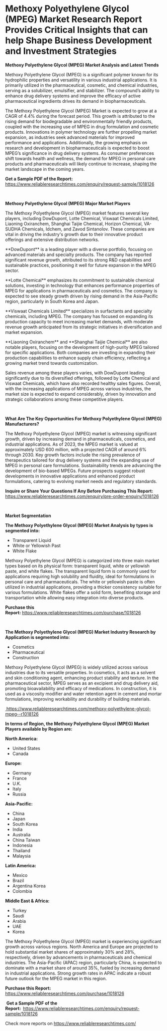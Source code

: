 <p><h1>Methoxy Polyethylene Glycol (MPEG) Market Research Report Provides Critical Insights that can help Shape Business Development and Investment Strategies</h1></p><p><strong>Methoxy Polyethylene Glycol (MPEG) Market Analysis and Latest Trends</strong></p>
<p><p>Methoxy Polyethylene Glycol (MPEG) is a significant polymer known for its hydrophilic properties and versatility in various industrial applications. It is primarily utilized in the pharmaceutical, cosmetic, and chemical industries, serving as a solubilizer, emulsifier, and stabilizer. The compound’s ability to enhance drug delivery systems and improve the efficacy of active pharmaceutical ingredients drives its demand in biopharmaceuticals.</p><p>The Methoxy Polyethylene Glycol (MPEG) Market is expected to grow at a CAGR of 4.4% during the forecast period. This growth is attributed to the rising demand for biodegradable and environmentally friendly products, coupled with the increasing use of MPEG in drug formulation and cosmetic products. Innovations in polymer technology are further propelling market expansion, as industries seek advanced materials for improved performance and applications. Additionally, the growing emphasis on research and development in biopharmaceuticals is expected to boost MPEG’s significance in drug delivery systems. As consumer preferences shift towards health and wellness, the demand for MPEG in personal care products and pharmaceuticals will likely continue to increase, shaping the market landscape in the coming years.</p></p>
<p><strong>Get a Sample PDF of the Report:&nbsp;</strong> <a href="https://www.reliableresearchtimes.com/enquiry/request-sample/1018126?utm_campaign=3033&utm_medium=2&utm_source=Github&utm_content=ia&utm_term=21032025&utm_id=methoxy-polyethylene-glycol-mpeg">https://www.reliableresearchtimes.com/enquiry/request-sample/1018126</a></p>
<p>&nbsp;</p>
<p><strong>Methoxy Polyethylene Glycol (MPEG) Major Market Players</strong></p>
<p><p>The Methoxy Polyethylene Glycol (MPEG) market features several key players, including DowDupont, Lotte Chemical, Viswaat Chemicals Limited, Liaoning Oxiranchem, Shanghai Taijie Chemical, Horizon Chemical, VA-SUDHA Chemicals, Idchem, and Zavod Sintanolov. These companies are vital in driving the industry's growth due to their innovative product offerings and extensive distribution networks.</p><p>**DowDupont** is a leading player with a diverse portfolio, focusing on advanced materials and specialty products. The company has reported significant revenue growth, attributed to its strong R&D capabilities and sustainable practices, positioning it well for future expansion in the MPEG sector.</p><p>**Lotte Chemical** emphasizes its commitment to sustainable chemical solutions, investing in technology that enhances performance properties of MPEG for applications in pharmaceuticals and cosmetics. The company is expected to see steady growth driven by rising demand in the Asia-Pacific region, particularly in South Korea and Japan.</p><p>**Viswaat Chemicals Limited** specializes in surfactants and specialty chemicals, including MPEG. The company has focused on expanding its production capacity to meet increasing market demands, with moderate revenue growth anticipated from its strategic initiatives in diversification and market expansion.</p><p>**Liaoning Oxiranchem** and **Shanghai Taijie Chemical** are also notable players, focusing on the development of high-purity MPEG tailored for specific applications. Both companies are investing in expanding their production capabilities to enhance supply chain efficiency, reflecting a growing market trend towards customization.</p><p>Sales revenue among these players varies, with DowDupont leading significantly due to its diversified offerings, followed by Lotte Chemical and Viswaat Chemicals, which have also recorded healthy sales figures. Overall, with the increasing applications of MPEG across various industries, the market size is expected to expand considerably, driven by innovation and strategic collaborations among these competitive players.</p></p>
<p>&nbsp;</p>
<p><strong>What Are The Key Opportunities For Methoxy Polyethylene Glycol (MPEG) Manufacturers?</strong></p>
<p><p>The Methoxy Polyethylene Glycol (MPEG) market is witnessing significant growth, driven by increasing demand in pharmaceuticals, cosmetics, and industrial applications. As of 2023, the MPEG market is valued at approximately USD 600 million, with a projected CAGR of around 6% through 2030. Key growth factors include the rising prevalence of therapeutics tailored for drug delivery systems and the expanding use of MPEG in personal care formulations. Sustainability trends are advancing the development of bio-based MPEGs. Future prospects suggest robust developments in innovative applications and enhanced product formulations, catering to evolving market needs and regulatory standards.</p></p>
<p><strong>Inquire or Share Your Questions If Any Before Purchasing This Report:</strong> <a href="https://www.reliableresearchtimes.com/enquiry/pre-order-enquiry/1018126?utm_campaign=3033&utm_medium=2&utm_source=Github&utm_content=ia&utm_term=21032025&utm_id=methoxy-polyethylene-glycol-mpeg">https://www.reliableresearchtimes.com/enquiry/pre-order-enquiry/1018126</a></p>
<p>&nbsp;</p>
<p><strong>Market Segmentation</strong></p>
<p><strong>The Methoxy Polyethylene Glycol (MPEG) Market Analysis by types is segmented into:</strong></p>
<p><ul><li>Transparent Liquid</li><li>White or Yellowish Past</li><li>White Flake</li></ul></p>
<p><p>Methoxy Polyethylene Glycol (MPEG) is categorized into three main market types based on its physical form: transparent liquid, white or yellowish paste, and white flakes. The transparent liquid form is commonly used for applications requiring high solubility and fluidity, ideal for formulations in personal care and pharmaceuticals. The white or yellowish paste is often utilized in industrial applications, providing a thicker consistency suitable for various formulations. White flakes offer a solid form, benefiting storage and transportation while allowing easy integration into diverse products.</p></p>
<p><strong>Purchase this Report:&nbsp;</strong><a href="https://www.reliableresearchtimes.com/purchase/1018126?utm_campaign=3033&utm_medium=2&utm_source=Github&utm_content=ia&utm_term=21032025&utm_id=methoxy-polyethylene-glycol-mpeg">https://www.reliableresearchtimes.com/purchase/1018126</a></p>
<p>&nbsp;</p>
<p><strong>The Methoxy Polyethylene Glycol (MPEG) Market Industry Research by Application is segmented into:</strong></p>
<p><ul><li>Cosmetics</li><li>Pharmaceutical</li><li>Construction</li></ul></p>
<p><p>Methoxy Polyethylene Glycol (MPEG) is widely utilized across various industries due to its versatile properties. In cosmetics, it acts as a solvent and skin conditioning agent, enhancing product stability and texture. In the pharmaceutical sector, MPEG serves as an excipient and drug delivery aid, promoting bioavailability and efficacy of medications. In construction, it is used as a viscosity modifier and water retention agent in cement and mortar formulations, improving workability and durability of building materials.</p></p>
<p><a href="https://www.reliableresearchtimes.com/methoxy-polyethylene-glycol-mpeg--r1018126?utm_campaign=3033&utm_medium=2&utm_source=Github&utm_content=ia&utm_term=21032025&utm_id=methoxy-polyethylene-glycol-mpeg">&nbsp;https://www.reliableresearchtimes.com/methoxy-polyethylene-glycol-mpeg--r1018126</a></p>
<p><strong>In terms of Region, the Methoxy Polyethylene Glycol (MPEG) Market Players available by Region are:</strong></p>
<p>
    <p> <strong> North America: </strong>
        <ul>
            <li>United States</li>
            <li>Canada</li>
        </ul>
        </p> 
    <p> <strong> Europe: </strong>
        <ul>
            <li>Germany</li>
            <li>France</li>
            <li>U.K.</li>
            <li>Italy</li>
            <li>Russia</li>
        </ul>
        </p> 
    <p> <strong> Asia-Pacific: </strong>
        <ul>
            <li>China</li>
            <li>Japan</li>
            <li>South Korea</li>
            <li>India</li>
            <li>Australia</li>
            <li>China Taiwan</li>
            <li>Indonesia</li>
            <li>Thailand</li>
            <li>Malaysia</li>
        </ul>
        </p> 
    <p> <strong> Latin America: </strong>
        <ul>
            <li>Mexico</li>
            <li>Brazil</li>
            <li>Argentina Korea</li>
            <li>Colombia</li>
        </ul>
        </p> 
    <p> <strong> Middle East & Africa: </strong>
        <ul>
            <li>Turkey</li>
            <li>Saudi</li>
            <li>Arabia</li>
            <li>UAE</li>
            <li>Korea</li>
        </ul>
    </p>
    </p>
<p><p>The Methoxy Polyethylene Glycol (MPEG) market is experiencing significant growth across various regions. North America and Europe are projected to hold substantial market shares of approximately 30% and 28%, respectively, driven by advancements in pharmaceuticals and chemical industries. The Asia-Pacific (APAC) region, particularly China, is expected to dominate with a market share of around 35%, fueled by increasing demand in industrial applications. Strong growth rates in APAC indicate a robust future outlook for the MPEG market in this region.</p></p>
<p><strong>Purchase this Report: </strong><a href="https://www.reliableresearchtimes.com/purchase/1018126?utm_campaign=3033&utm_medium=2&utm_source=Github&utm_content=ia&utm_term=21032025&utm_id=methoxy-polyethylene-glycol-mpeg">https://www.reliableresearchtimes.com/purchase/1018126</a></p>
<p>&nbsp;<strong>Get a Sample PDF of the Report:&nbsp;&nbsp;</strong><a href="https://www.reliableresearchtimes.com/enquiry/request-sample/1018126?utm_campaign=3033&utm_medium=2&utm_source=Github&utm_content=ia&utm_term=21032025&utm_id=methoxy-polyethylene-glycol-mpeg">https://www.reliableresearchtimes.com/enquiry/request-sample/1018126</a></p>
<p><strong></strong></p>
<p>Check more reports on <a href="https://www.reliableresearchtimes.com/?utm_campaign=3033&utm_medium=2&utm_source=Github&utm_content=ia&utm_term=21032025&utm_id=methoxy-polyethylene-glycol-mpeg">https://www.reliableresearchtimes.com/</a></p>